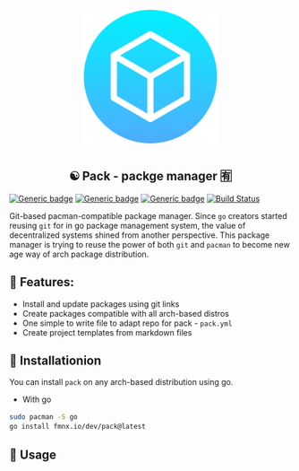 <p align="center">
<img style="align: center; padding-left: 10px; padding-right: 10px; padding-bottom: 10px;" width="238px" height="238px" src="./logo.png" />
</p>

<h2 align="center">☯️ Pack - packge manager 🈶</h2>

[![Generic badge](https://img.shields.io/badge/LICENSE-GPL-orange.svg)](https://fmnx.io/dev/pack/src/branch/main/LICENSE)
[![Generic badge](https://img.shields.io/badge/GITEA-REPO-red.svg)](https://fmnx.io/dev/pack)
[![Generic badge](https://img.shields.io/badge/GITHUB-REPO-white.svg)](https://github.com/fmnx-io/repo)
[![Build Status](https://ci.fmnx.io/api/badges/dev/repo/status.svg)](https://ci.fmnx.io/dev/pack)

Git-based pacman-compatible package manager. Since `go` creators started reusing `git` for in go package management system, the value of decentralized systems shined from another perspective. This package manager is trying to reuse the power of both `git` and `pacman` to become new age way of arch package distribution.

## 🚀 Features:

- Install and update packages using git links
- Create packages compatible with all arch-based distros
- One simple to write file to adapt repo for pack - `pack.yml`
- Create project templates from markdown files

## 💾 Installationion

You can install `pack` on any arch-based distribution using go.

- With go

```sh
sudo pacman -S go
go install fmnx.io/dev/pack@latest
```

## 📄 Usage

